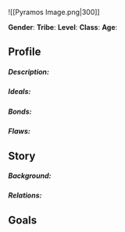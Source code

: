 ![[Pyramos Image.png|300]]

**Gender**: 
**Tribe**: 
**Level**:
**Class**: 
**Age**: 
## Profile
##### Description:

##### Ideals: 

##### Bonds: 

##### Flaws: 

## Story

##### Background: 

##### Relations: 

## Goals
